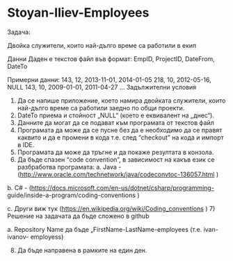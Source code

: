 # Stoyan-Iliev-Employees

Задача:

Двойка служители, които най-дълго време са работили в екип

Данни
Даден е текстов файл във формат:
EmpID, ProjectID, DateFrom, DateTo

Примерни данни:
143, 12, 2013-11-01, 2014-01-05
218, 10, 2012-05-16, NULL
143, 10, 2009-01-01, 2011-04-27
...
Задължителни условия
1) Да се напише приложение, което намира двойката служители, които най-дълго
време са работили заедно по общи проекти.
2) DateTo приема и стойност „NULL“ (което е еквивалент на „днес“).
3) Данните да могат да се подават към програмата от текстов файл
4) Програмата да може да се пусне без да е необходимо да се правят каквито и да е
промени в кода т.е. след “checkout” на кода и импорт в IDE.
5) Програмата да може да тръгне и да покаже резултата в конзола.
6) Да бъде спазен “code convention”, в зависимост на какъв език се разбработва
програмата:
a. Java - (http://www.oracle.com/technetwork/java/codeconvtoc-136057.html )

b. C# - (https://docs.microsoft.com/en-us/dotnet/csharp/programming-
guide/inside-a-program/coding-conventions )

c. Други виж тук (https://en.wikipedia.org/wiki/Coding_conventions )
7) Решение на задачата да бъде сложено в github

a. Repository Name да бъде „FirstName-LastName-employees (т.е. ivan-ivanov-
employess)

8) Да бъде направена в рамките на един ден.

